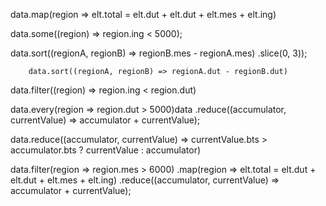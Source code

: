 data.map(region => elt.total = elt.dut + elt.dut + elt.mes + elt.ing)

data.some((region) => region.ing < 5000);

data.sort((regionA, regionB) => regionB.mes - regionA.mes)
        .slice(0, 3));

        data.sort((regionA, regionB) => regionA.dut - regionB.dut)

data.filter((region) => region.ing < region.dut)

data.every(region => region.dut > 5000)data
    .reduce((accumulator, currentValue) => accumulator + currentValue);

data.reduce((accumulator, currentValue) => currentValue.bts > accumulator.bts ? currentValue : accumulator)

data.filter(region => region.mes > 6000)
     .map(region => elt.total = elt.dut + elt.dut + elt.mes + elt.ing)
     .reduce((accumulator, currentValue) => accumulator + currentValue);